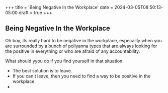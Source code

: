 +++
title = 'Being Negative In the Workplace'
date = 2024-03-05T08:50:13-05:00
draft = true
+++

## Being Negative In the Workplace

Oh boy, its really hard to be negative in the workplace, especailly when you are surrounded by a bunch of pollyanna types that are always looking for the positive in everything or who are afraid of any accountability.

What should yyou do if you find yourself in that situation.

- The best solution is to leave.
- If you can't leave, then you need to find a way to be positive in the workplace.
- 